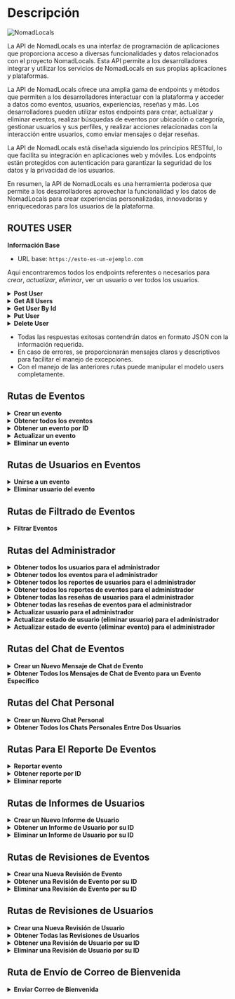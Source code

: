 # Descripción

![NomadLocals](https://res.cloudinary.com/dwit2djhy/image/upload/v1690153675/Nomadlocals/Logos/4_dpd03p.png)

La API de NomadLocals es una interfaz de programación de aplicaciones que proporciona acceso a diversas funcionalidades y datos relacionados con el proyecto NomadLocals. Esta API permite a los desarrolladores integrar y utilizar los servicios de NomadLocals en sus propias aplicaciones y plataformas.

La API de NomadLocals ofrece una amplia gama de endpoints y métodos que permiten a los desarrolladores interactuar con la plataforma y acceder a datos como eventos, usuarios, experiencias, reseñas y más. Los desarrolladores pueden utilizar estos endpoints para crear, actualizar y eliminar eventos, realizar búsquedas de eventos por ubicación o categoría, gestionar usuarios y sus perfiles, y realizar acciones relacionadas con la interacción entre usuarios, como enviar mensajes o dejar reseñas.

La API de NomadLocals está diseñada siguiendo los principios RESTful, lo que facilita su integración en aplicaciones web y móviles. Los endpoints están protegidos con autenticación para garantizar la seguridad de los datos y la privacidad de los usuarios.

En resumen, la API de NomadLocals es una herramienta poderosa que permite a los desarrolladores aprovechar la funcionalidad y los datos de NomadLocals para crear experiencias personalizadas, innovadoras y enriquecedoras para los usuarios de la plataforma.

## ROUTES USER

**Información Base**

- URL base: `https://esto-es-un-ejemplo.com`

Aqui encontraremos todos los endpoints referentes o necesarios para _crear_, _actualizar_, _eliminar_, ver un usuario o ver todos los usuarios.

<details>
  <summary><strong> Post User </strong></summary>

<br> Crea un nuevo usuario en la plataforma NomadLocals. Si el usuario ya está registrado (basado en el correo electrónico), se actualizarán los datos existentes.

- **URL**: `POST(.../users)`

- **Parámetros de la solicitud**:

  - `firstName`: (String) Nombre del usuario (requerido)
  - `lastName`: (String) Apellido del usuario (requerido)
  - `userName`: (String) Nombre de usuario (requerido)
  - `email`: (String) Correo electrónico del usuario (requerido, debe ser único)
  - `interests`: (String) Intereses del usuario (requerido)
  - `place`: (String) Lugar del usuario (requerido)
  - `age`: (Number) Edad del usuario (requerido)
  - `geolocation`: (JSON) Ubicación del usuario en formato JSON (requerido)
  - `gender`: (String) Género del usuario (opcional, opciones: "Male", "Female", "No specified", "Others")
  - `admin`: (Boolean) Rol de administrador del usuario (opcional, por defecto es `false`)
  - `image`: (String) URL de la imagen del usuario (requerido)
  - `phone`: (Array de Strings) Números de teléfono del usuario (requerido)

- **Respuesta exitosa**:

  - Código de estado: **_200_ ok**
  - ![informacionde getUserById](ruta_de_la_imagen.png)

- **Respuesta de error**:
  - Código de estado: _500_ **Internal Server Error**
  - JSON con el mensaje: `"error": 'internal server error'`

</details>
<details>
  <summary><strong> Get All Users </strong></summary>
  <br> Obtiene una lista de todos los usuarios registrados en la plataforma NomadLocals, incluyendo información adicional como reportes, reseñas y eventos asociados.

- **URL**: `GET(.../users)`

- **Parámetros de la solicitud**: No se requieren parametros

- **Respuesta exitosa**:

  - Código de estado: _200_ **ok**
  - Datos de todos los usuarios en formato JSON
  - ![informacionde getAllUsers](ruta_de_la_imagen.png)

- **Respuesta de error**:
  - Código de estado: **404 Not Found**
  - JSON con el mensaje `"error": "No se encontraron usuarios"`

</details>

<details>
  <summary><strong>Get User By Id</strong></summary>

<br> Devuelve los datos de un usuario registrado en la plataforma Nomad Locals.

- **URL**: `GET(.../users/:id)`

- **Parametros de la solicitud**:
- `id`: (String) ID del usuario a consultar.

- **Respuesta exitosa**:

  - Código de estado: _200_ **ok**
  - Datos del usuario en formato JSON
  - ![informacionde getUserById](ruta_de_la_imagen.png)

- **Respuesta de error**:
  - Código de estado: 404 Not Found
  - JSON con el mensaje: `"error": "Usuario no encontrado"`

</details>

<details>
  <summary><strong>Put User</strong></summary>

<br> Actualiza los datos de un usuario existente en la plataforma NomadLocals.

- **URL**: `PUT(.../users/:id)`

- **Parametros de la solicitud**:
- `id`: (String) ID del usuario a actualizar en la URL.
  - Datos actualizados del usuario en el cuerpo de la solicitud.
- **Respuesta exitosa**:

  - Código de estado: _200_ **ok**
  - Datos del usuario actualizado en formato JSON
  - ![informacionde getUserById](ruta_de_la_imagen.png)

- **Respuesta de error**:
  - Código de estado: _500_ **Internal Server Error**
  - JSON con el mensaje: `"error": "Usuario no encontrado"`

</details>

<details>
  <summary><strong>Delete User</strong></summary>

<br> Elimina un usuario existente de la plataforma NomadLocals basándose en su ID.

- **URL**: `DELETE(.../users/:id)`

- **Parametros de la solicitud**:

- `id`: (String) ID del usuario a eliminar.

- **Respuesta exitosa**:

  - Código de estado: _200_ **ok**
  - JSON con el mensaje>: `"message": "Usuario eliminado"`
  - ![informacionde getUserById](ruta_de_la_imagen.png)

- **Respuesta de error**:
  - Código de estado: _500_ **Internal Server Error**
  - JSON con el mensaje `"error": "Usuario no encontrado"`

</details>

- Todas las respuestas exitosas contendrán datos en formato JSON con la información requerida.
- En caso de errores, se proporcionarán mensajes claros y descriptivos para facilitar el manejo de excepciones.
- Con el manejo de las anteriores rutas puede manipular el modelo users completamente.

## Rutas de Eventos

<details>
  <summary><strong>Crear un evento</strong></summary>

Crea un nuevo evento en la plataforma NomadLocals. Si el evento ya está registrado (basado en el nombre y la fecha del evento), se actualizarán los datos existentes.

- URL: `POST /events`

- Parámetros de la solicitud:

  - `userId`: (String) ID del usuario creador del evento (requerido)
  - `name`: (String) Nombre del evento (requerido)
  - `activityType`: (String) Tipo de actividad del evento (requerido)
  - `description`: (String) Descripción del evento (requerido)
  - `eventDate`: (Date) Fecha del evento (requerido)
  - `minSizePeople`: (Number) Tamaño mínimo del grupo para el evento (requerido)
  - `duration`: (String) Duración del evento (requerido)
  - `image`: (String) URL de la imagen del evento (requerido)
  - `place`: (String) Lugar del evento (requerido)
  - `location`: (JSON) Ubicación del evento en formato JSON (requerido)
  - `minCost`: (Number) Costo mínimo del evento (requerido)
  - `active`: (Boolean) Indicador de si el evento está activo o no (opcional, por defecto es `true`)

- Respuesta exitosa:

  - Código de estado: **200 OK**
  - Datos del evento creado o actualizado en formato JSON

- Respuesta de error:

  - Código de estado: **500 Internal Server Error**
  - JSON con el mensaje: `"error": "internal server error"`

</details>

<details>
  <summary><strong> Obtener todos los eventos</strong></summary>

Obtiene una lista de todos los eventos registrados en la plataforma NomadLocals, incluyendo información adicional como reportes, reseñas y usuarios asociados.

- URL: `GET /events`

- Parámetros de la solicitud: Ninguno

- Respuesta exitosa:

  - Código de estado: **200 OK**
  - Datos de todos los eventos en formato JSON

- Respuesta de error:

  - Código de estado: **404 Not Found**
  - JSON con el mensaje: `"error": "No se encontraron eventos"`

</details>

<details>
  <summary><strong>Obtener un evento por ID</strong></summary>

Devuelve los datos de un evento registrado en la plataforma NomadLocals basándose en su ID.

- URL: `GET /events/:id`

- Parámetros de la solicitud:

  - `id`: (String) ID del evento a consultar.

- Respuesta exitosa:

  - Código de estado: **200 OK**
  - Datos del evento en formato JSON

- Respuesta de error:

  - Código de estado: **404 Not Found**
  - JSON con el mensaje: `"error": "Evento no encontrado"`

</details>

<details>
  <summary><strong>Actualizar un evento</strong></summary>

Actualiza los datos de un evento existente en la plataforma NomadLocals.

- URL: `PUT /events/:id`

- Parámetros de la solicitud:

  - `id`: (String) ID del evento a actualizar en la URL.
  - Datos actualizados del evento en el cuerpo de la solicitud.

- Respuesta exitosa:

  - Código de estado: **200 OK**
  - Datos del evento actualizado en formato JSON

- Respuesta de error:

  - Código de estado: **404 Not Found**
  - JSON con el mensaje: `"error": "Evento no encontrado"`

</details>

<details>
  <summary><strong>Eliminar un evento</strong></summary>

Elimina un evento existente de la plataforma NomadLocals basándose en su ID.

- URL: `DELETE /events/:id`

- Parámetros de la solicitud:

  - `id`: (String) ID del evento a eliminar.

- Respuesta exitosa:

  - Código de estado: **200 OK**
  - JSON con el mensaje: `"message": "Evento eliminado exitosamente"`

- Respuesta de error:

  - Código de estado: **404 Not Found**
  - JSON con el mensaje: `"error": "Evento no encontrado"`

</details>

## Rutas de Usuarios en Eventos

<details>
  <summary><strong>Unirse a un evento</strong></summary>

Esta ruta une a un usuario existente a un evento específico.

- URL: `POST /events/:id/users`

- Parámetros de la solicitud:

  - `id`: (String) ID del evento al que se unirá el usuario (parámetro de ruta).
  - `userId`: (String) ID del usuario que se unirá al evento (en el cuerpo de la solicitud).

- Respuesta exitosa:

  - Código de estado: **200 OK**
  - JSON con el mensaje: `"message": "Usuario unido exitosamente al evento"`

- Respuesta de error:

  - Código de estado: **500 Internal Server Error**
  - JSON con el mensaje: `"error": "Error al unir usuario al evento"`

</details>

<details>
  <summary><strong>Eliminar usuario del evento</strong></summary>

Esta ruta elimina a un usuario existente de un evento específico.

- URL: `DELETE /events/:id/users`

- Parámetros de la solicitud:

  - `id`: (String) ID del evento del que se eliminará el usuario (parámetro de ruta).
  - `userId`: (String) ID del usuario que se eliminará del evento (en la consulta).

- Respuesta exitosa:

  - Código de estado: **200 OK**
  - JSON con el mensaje: `"message": "Usuario eliminado exitosamente del evento"`

- Respuesta de error:

  - Código de estado: **500 Internal Server Error**
  - JSON con el mensaje: `"error": "Error al eliminar usuario del evento"`

</details>

## Rutas de Filtrado de Eventos

<details>
  <summary><strong>Filtrar Eventos</strong></summary>

Obtiene una lista de eventos filtrados en base a los parámetros de búsqueda proporcionados.

- URL: `GET /filter`

- Parámetros de la solicitud:

  - `name`: (String) Filtra eventos por el nombre (opcional).
  - `activityType`: (String) Filtra eventos por el tipo de actividad (opcional).
  - `size`: (Object) Filtra eventos por el tamaño mínimo y máximo del grupo (opcional).
    - `min`: (Number) Tamaño mínimo del grupo.
    - `max`: (Number) Tamaño máximo del grupo.
  - `minCost`: (String) Filtra eventos por el costo mínimo (opcional).
    - Valores válidos: `"all"` (todos los eventos), `"free"` (eventos gratuitos), `"notFree"` (eventos de pago).
  - `eventDate`: (Date) Filtra eventos por la fecha del evento (opcional).

- Respuesta exitosa:

  - Código de estado: **200 OK**
  - Datos de los eventos filtrados en formato JSON

- Respuesta de error:

  - Código de estado: **404 Not Found**
  - JSON con el mensaje: `"message": "No se encontraron eventos"`

- Respuesta de error:

  - Código de estado: **500 Internal Server Error**
  - Texto con el mensaje: `"Error al buscar eventos"`

</details>

## Rutas del Administrador

<details>
  <summary><strong>Obtener todos los usuarios para el administrador</strong></summary>

Obtiene una lista de todos los usuarios registrados en la plataforma NomadLocals para el rol de administrador.

- URL: `GET /admin/:id/users`

- Parámetros de la solicitud:

  - `id`: (String) ID del administrador.

- Respuesta exitosa:

  - Código de estado: **200 OK**
  - Datos de todos los usuarios en formato JSON

- Respuesta de error:

  - Código de estado: **404 Not Found**
  - JSON con el mensaje: `"error": "Lo sentimos no pudimos obtener los usuarios"`

</details>

<details>
  <summary><strong>Obtener todos los eventos para el administrador</strong></summary>

Obtiene una lista de todos los eventos registrados en la plataforma NomadLocals para el rol de administrador.

- URL: `GET /admin/:id/events`

- Parámetros de la solicitud:

  - `id`: (String) ID del administrador.

- Respuesta exitosa:

  - Código de estado: **200 OK**
  - Datos de todos los eventos en formato JSON

- Respuesta de error:

  - Código de estado: **404 Not Found**
  - JSON con el mensaje: `"error": "Lo sentimos no pudimos obtener los eventos"`

</details>

<details>
  <summary><strong>Obtener todos los reportes de usuarios para el administrador</strong></summary>

Obtiene una lista de todos los reportes de usuarios registrados en la plataforma NomadLocals para el rol de administrador.

- URL: `GET /admin/:id/reportuser`

- Parámetros de la solicitud:

  - `id`: (String) ID del administrador.

- Respuesta exitosa:

  - Código de estado: **200 OK**
  - Datos de todos los reportes de usuarios en formato JSON

- Respuesta de error:

  - Código de estado: **404 Not Found**
  - JSON con el mensaje: `"error": "Lo sentimos no pudimos obtener los reportes"`

</details>

<details>
  <summary><strong>Obtener todos los reportes de eventos para el administrador</strong></summary>

Obtiene una lista de todos los reportes de eventos registrados en la plataforma NomadLocals para el rol de administrador.

- URL: `GET /admin/:id/reportevent`

- Parámetros de la solicitud:

  - `id`: (String) ID del administrador.

- Respuesta exitosa:

  - Código de estado: **200 OK**
  - Datos de todos los reportes de eventos en formato JSON

- Respuesta de error:

  - Código de estado: **404 Not Found**
  - JSON con el mensaje: `"error": "Lo sentimos no pudimos obtener los reportes"`

</details>

<details>
  <summary><strong>Obtener todas las reseñas de usuarios para el administrador</strong></summary>

Obtiene una lista de todos los reviews de usuarios registrados en la plataforma NomadLocals para el rol de administrador.

- URL: `GET /admin/:id/reviewuser`

- Parámetros de la solicitud:

  - `id`: (String) ID del administrador.

- Respuesta exitosa:

  - Código de estado: **200 OK**
  - Datos de todos los reviews de usuarios en formato JSON

- Respuesta de error:

  - Código de estado: **404 Not Found**
  - JSON con el mensaje: `"error": "Lo sentimos no pudimos obtener los reviews"`

</details>

<details>
  <summary><strong>Obtener todas las reseñas de eventos para el administrador</strong></summary>

Obtiene una lista de todos los reviews de eventos registrados en la plataforma NomadLocals para el rol de administrador.

- URL: `GET /admin/:id/reviewevent`

- Parámetros de la solicitud:

  - `id`: (String) ID del administrador.

- Respuesta exitosa:

  - Código de estado: **200 OK**
  - Datos de todos los reviews de eventos en formato JSON

- Respuesta de error:

  - Código de estado: **404 Not Found**
  - JSON con el mensaje: `"error": "Lo sentimos no pudimos obtener los reviews"`

</details>

<details>
  <summary><strong>Actualizar usuario para el administrador</strong></summary>

Actualiza los datos de un usuario existente en la plataforma NomadLocals para el rol de administrador.

- URL: `PUT /admin/:id/put/user`

- Parámetros de la solicitud:

  - `id`: (String) ID del administrador en la URL.
  - Datos actualizados del usuario en el cuerpo de la solicitud.

- Respuesta exitosa:

  - Código de estado: **200 OK**
  - Datos del usuario actualizado en formato JSON

- Respuesta de error:

  - Código de estado: **404 Not Found**
  - JSON con el mensaje: `"message": "Evento no encontrado"`

</details>

<details>
  <summary><strong>Actualizar estado de usuario (eliminar usuario) para el administrador</strong></summary>

Restaura un usuario eliminado previamente de la plataforma NomadLocals para el rol de administrador.

- URL: `GET /admin/:id/userreset`

- Parámetros de la solicitud:

  - `id`: (String) ID del administrador en la URL.
  - `idUser`: (String) ID del usuario a restaurar en la consulta.

- Respuesta exitosa:

  - Código de estado: **200 OK**
  - Datos del usuario restaurado en formato JSON

- Respuesta de error:

  - Código de estado: **404 Not Found**
  - JSON con el mensaje: `"error": "Lo sentimos no pudimos obtener el usuario"`

</details>

<details>
  <summary><strong>Actualizar estado de evento (eliminar evento) para el administrador</strong></summary>

Restaura un evento eliminado previamente de la plataforma NomadLocals para el rol de administrador.

- URL: `GET /admin/:id/eventreset`

- Parámetros de la solicitud:

  - `id`: (String) ID del administrador en la URL.
  - `idEvent`: (String) ID del evento a restaurar en la consulta.

- Respuesta exitosa:

  - Código de estado: **200 OK**
  - Datos del evento restaurado en formato JSON

- Respuesta de error:

  - Código de estado: **404 Not Found**
  - JSON con el mensaje: `"error": "Lo sentimos no pudimos obtener el evento"`

</details>

## Rutas del Chat de Eventos

<details>
  <summary><strong>Crear un Nuevo Mensaje de Chat de Evento</strong></summary>

Crea un nuevo mensaje de chat para un evento específico en la plataforma NomadLocals.

- URL: `POST /:eventId/chat/event`

- Parámetros de la solicitud:

  - `eventId`: (String) ID del evento al que pertenece el chat.
  - Datos del mensaje de chat en el cuerpo de la solicitud:

    ```json
    {
      "userName": "Nombre del remitente",
      "senderId": "ID del remitente",
      "message": "Contenido del mensaje"
    }
    ```

- Respuesta exitosa:

  - Código de estado: **200 OK**
  - Datos del mensaje de chat creado en formato JSON

- Respuesta de error:

  - Código de estado: **500 Internal Server Error**
  - JSON con el mensaje: `"message": "Error al crear el chat de evento."`

</details>

<details>
  <summary><strong>Obtener Todos los Mensajes de Chat de Evento para un Evento Específico</strong></summary>

Obtiene todos los mensajes de chat registrados para un evento específico en la plataforma NomadLocals.

- URL: `GET /:eventId/chat/event`

- Parámetros de la solicitud:

  - `eventId`: (String) ID del evento.

- Respuesta exitosa:

  - Código de estado: **200 OK**
  - Datos de todos los mensajes de chat del evento en formato JSON

- Respuesta de error:

  - Código de estado: **500 Internal Server Error**
  - JSON con el mensaje: `"message": "Error al obtener los chats de evento."`

</details>

## Rutas del Chat Personal

<details>
  <summary><strong>Crear un Nuevo Chat Personal</strong></summary>

Crea un nuevo chat personal entre dos usuarios en la plataforma NomadLocals.

- **URL:** `POST /chat/personal`

- **Datos del chat personal en el cuerpo de la solicitud:**

  `json
{
  "senderId": "ID del remitente",
  "receiverId": "ID del receptor",
  "message": "Contenido del mensaje inicial"
}`

- **Respuesta exitosa:**

  - **Código de estado:** 200 OK
  - **Datos del chat personal creado en formato JSON**

- **Respuesta de error:**

  - **Código de estado:** 500 Internal Server Error
  - **JSON con el mensaje:** `"message": "Error al crear el chat personal."`

</details>

<details>
  <summary><strong>Obtener Todos los Chats Personales Entre Dos Usuarios</strong></summary>

Obtiene todos los chats personales entre dos usuarios específicos.

- **URL:** `GET /chat/personal`

- **Parámetros de consulta:**

  - `senderId` (ID del remitente, obligatorio)
  - `receiverId` (ID del receptor, obligatorio)

- **Respuesta exitosa:**

  - **Código de estado:** 200 OK
  - Datos de todos los chats personales entre los usuarios en formato JSON

- **Respuesta de error:**

  - **Código de estado:** 500 Internal Server Error
  - **JSON con el mensaje:** `"message": "Error al obtener los chats personales."`

</details>

## Rutas Para El Reporte De Eventos

<details>
  <summary><strong>Reportar evento</strong></summary>

Crea un nuevo informe para un evento específico en la plataforma NomadLocals.

- **URL:** `POST /report-event`

- **Datos del informe de evento en el cuerpo de la solicitud:**

  `json
{
  "type": "Tipo del informe",
  "description": "Descripción del informe",
  "userNameUserReporter": "Nombre de usuario del informante",
  "idEventReporte": "ID del evento informado"
}`

- **Respuesta exitosa:**

- **Código de estado:** 200 OK
  Datos del informe de evento creado en formato JSON
- **Respuesta de error:**

- **Código de estado:** 404 Not Found
JSON con el mensaje de error
</details>

<details>
  <summary><strong>Obtener reporte por ID</strong></summary>
Obtiene un informe de evento específico por su ID.

- **URL**: GET /report-event/:id

- **Parámetros de consulta:**

  id (ID del informe de evento, obligatorio)

- **Respuesta exitosa:**

  **Código de estado:** 200 OK
  Datos del informe de evento en formato JSON

- **Respuesta de error:**

  **Código de estado:** 500 internal server error

- JSON con el mensaje de error
</details>
<details>
  <summary><strong>Eliminar reporte</strong></summary>

Elimina un informe de evento específico por su ID.

- **URL:** DELETE /report-event/delete/:id

- **Parámetros de la solicitud:**

id (ID del informe de evento a eliminar, obligatorio)

- **Respuesta exitosa:**

- **Código de estado:** 200 OK
- JSON con el mensaje de éxito
- **Respuesta de error:**

  **Código de estado:** 500 Internal Server Error
  JSON con el mensaje de error
  </details>

## Rutas de Informes de Usuarios

<details>
  <summary><strong>Crear un Nuevo Informe de Usuario</strong></summary>

Crea un nuevo informe para un usuario específico en la plataforma NomadLocals.

- **URL:** `POST /report-user`

- **Datos del informe de usuario en el cuerpo de la solicitud:**

  - `type`: Tipo del informe
  - `description`: Descripción del informe
  - `idUserReporter`: ID del usuario que realiza el informe
  - `idUserReporte`: ID del usuario informado

- **Respuesta exitosa:**

  - **Código de estado:** 200 OK
  - **Datos del informe de usuario creado en formato JSON**

- **Respuesta de error:**
  - **Código de estado:** 404 Not Found
  - **JSON con el mensaje de error**

</details>

<details>
  <summary><strong>Obtener un Informe de Usuario por su ID</strong></summary>

Obtiene un informe de usuario específico por su ID.

- **URL:** `GET /report-user/:id`

- **Parámetros de la solicitud:**

  - `id`: ID del informe de usuario (obligatorio)

- **Respuesta exitosa:**

  - **Código de estado:** 200 OK
  - **Datos del informe de usuario en formato JSON, incluyendo información del usuario que realizó el informe**

- **Respuesta de error:**
  - **Código de estado:** 404 Not Found
  - **JSON con el mensaje de error**

</details>

<details>
  <summary><strong>Eliminar un Informe de Usuario por su ID</strong></summary>

Elimina un informe de usuario específico por su ID.

- **URL:** `DELETE /report-user/delete/:id`

- **Parámetros de la solicitud:**

  - `id`: ID del informe de usuario a eliminar (obligatorio)

- **Respuesta exitosa:**

  - **Código de estado:** 200 OK
  - **JSON con el mensaje de éxito**

- **Respuesta de error:**
  - **Código de estado:** 500 Internal Server Error
  - **JSON con el mensaje de error**

</details>

## Rutas de Revisiones de Eventos

<details>
  <summary><strong>Crear una Nueva Revisión de Evento</strong></summary>

Crea una nueva revisión para un evento específico en la plataforma NomadLocals.

- **URL:** `POST /review-event`

- **Datos de la revisión de evento en el cuerpo de la solicitud:**

  - `type`: Tipo de la revisión
  - `description`: Descripción de la revisión
  - `UserNameUserReview`: Nombre de usuario del revisor
  - `idEventReview`: ID del evento que se revisa
  - `score`: Puntuación de la revisión

- **Respuesta exitosa:**

  - **Código de estado:** 200 OK
  - **Datos de la revisión de evento creada en formato JSON**

- **Respuesta de error:**
  - **Código de estado:** 404 Not Found
  - **JSON con el mensaje de error**

</details>

<details>
  <summary><strong>Obtener una Revisión de Evento por su ID</strong></summary>

Obtiene una revisión de evento específica por su ID.

- **URL:** `GET /review-event/:id`

- **Parámetros de la solicitud:**

  - `id`: ID de la revisión de evento (obligatorio)

- **Respuesta exitosa:**

  - **Código de estado:** 200 OK
  - **Datos de la revisión de evento en formato JSON, incluyendo información del evento revisado**

- **Respuesta de error:**
  - **Código de estado:** 404 Not Found
  - **JSON con el mensaje de error**

</details>

<details>
  <summary><strong>Eliminar una Revisión de Evento por su ID</strong></summary>

Elimina una revisión de evento específica por su ID.

- **URL:** `DELETE /review-event/delete/:id`

- **Parámetros de la solicitud:**

  - `id`: ID de la revisión de evento a eliminar (obligatorio)

- **Respuesta exitosa:**

  - **Código de estado:** 200 OK
  - **JSON con el mensaje de éxito**

- **Respuesta de error:**
  - **Código de estado:** 500 Internal Server Error
  - **JSON con el mensaje de error**

</details>

## Rutas de Revisiones de Usuarios

<details>
  <summary><strong>Crear una Nueva Revisión de Usuario</strong></summary>

Crea una nueva revisión para un usuario específico en la plataforma NomadLocals.

- **URL:** `POST /review-user`

- **Datos de la revisión de usuario en el cuerpo de la solicitud:**

  - `type`: Tipo de la revisión
  - `description`: Descripción de la revisión
  - `UserNameUserReview`: Nombre de usuario del revisor
  - `idUserReview`: ID del usuario que se revisa

- **Respuesta exitosa:**

  - **Código de estado:** 200 OK
  - **Datos de la revisión de usuario creada en formato JSON**

- **Respuesta de error:**
  - **Código de estado:** 404 Not Found
  - **JSON con el mensaje de error**

</details>

<details>
  <summary><strong>Obtener Todas las Revisiones de Usuarios</strong></summary>

Obtiene todas las revisiones de usuarios registradas en la plataforma NomadLocals.

- **URL:** `GET /review-user`

- **Respuesta exitosa:**

  - **Código de estado:** 200 OK
  - **Datos de todas las revisiones de usuarios en formato JSON**

- **Respuesta de error:**
  - **Código de estado:** 404 Not Found
  - **JSON con el mensaje de error**

</details>

<details>
  <summary><strong>Obtener una Revisión de Usuario por su ID</strong></summary>

Obtiene una revisión de usuario específica por su ID.

- **URL:** `GET /review-user/:id`

- **Parámetros de la solicitud:**

  - `id`: ID de la revisión de usuario (obligatorio)

- **Respuesta exitosa:**

  - **Código de estado:** 200 OK
  - **Datos de la revisión de usuario en formato JSON**

- **Respuesta de error:**
  - **Código de estado:** 404 Not Found
  - **JSON con el mensaje de error**

</details>

<details>
  <summary><strong>Eliminar una Revisión de Usuario por su ID</strong></summary>

Elimina una revisión de usuario específica por su ID.

- **URL:** `DELETE /review-user/delete/:id`

- **Parámetros de la solicitud:**

  - `id`: ID de la revisión de usuario a eliminar (obligatorio)

- **Respuesta exitosa:**

  - **Código de estado:** 200 OK
  - **JSON con el mensaje de éxito**

- **Respuesta de error:**
  - **Código de estado:** 500 Internal Server Error
  - **JSON con el mensaje de error**

</details>

## Ruta de Envío de Correo de Bienvenida

<details>
  <summary><strong>Enviar Correo de Bienvenida</strong></summary>

Envía un correo de bienvenida a un usuario recién registrado en la plataforma NomadLocals.

- **URL:** `POST /send-welcome-email`

- **Datos requeridos en el cuerpo de la solicitud:**

  - `email`: Dirección de correo electrónico del usuario (obligatorio)
  - `userName`: Nombre del usuario (obligatorio)

- **Respuesta exitosa:**

  - **Código de estado:** 200 OK
  - **Mensaje de éxito:** "Correo enviado"

- **Respuesta de error:**
  - **Código de estado:** 500 Internal Server Error
  - **Mensaje de error:** "Error al enviar el correo de bienvenida"

</details>